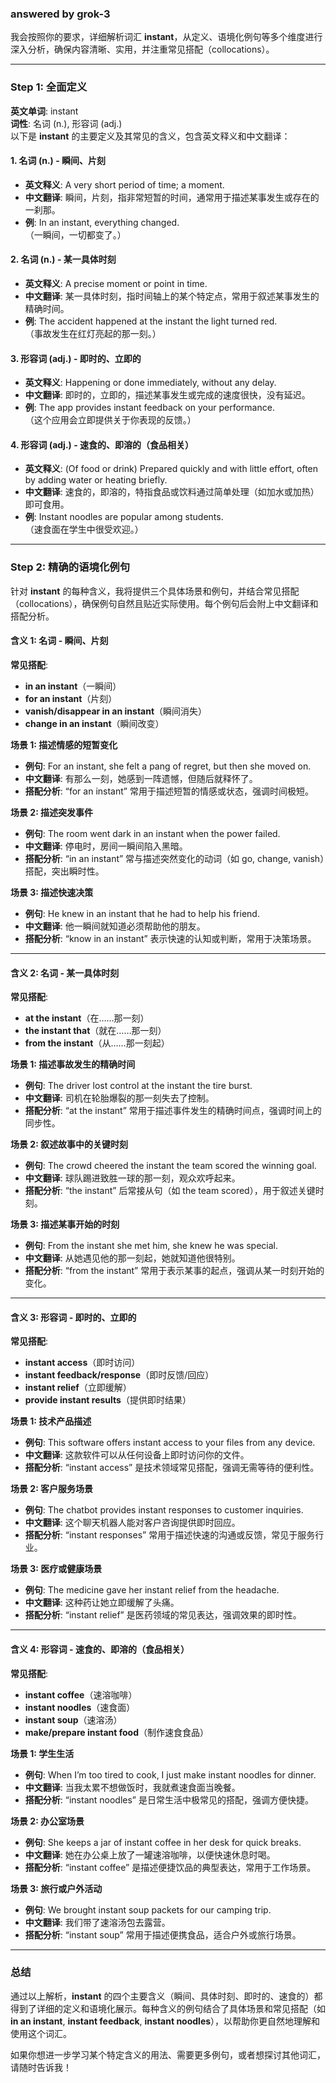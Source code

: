### answered by grok-3
我会按照你的要求，详细解析词汇 **instant**，从定义、语境化例句等多个维度进行深入分析，确保内容清晰、实用，并注重常见搭配（collocations）。

---

### Step 1: 全面定义

**英文单词**: instant  
**词性**: 名词 (n.), 形容词 (adj.)  
以下是 **instant** 的主要定义及其常见的含义，包含英文释义和中文翻译：

#### 1. 名词 (n.) - 瞬间、片刻
- **英文释义**: A very short period of time; a moment.
- **中文翻译**: 瞬间，片刻，指非常短暂的时间，通常用于描述某事发生或存在的一刹那。
- **例**: In an instant, everything changed.  
  （一瞬间，一切都变了。）

#### 2. 名词 (n.) - 某一具体时刻
- **英文释义**: A precise moment or point in time.
- **中文翻译**: 某一具体时刻，指时间轴上的某个特定点，常用于叙述某事发生的精确时间。
- **例**: The accident happened at the instant the light turned red.  
  （事故发生在红灯亮起的那一刻。）

#### 3. 形容词 (adj.) - 即时的、立即的
- **英文释义**: Happening or done immediately, without any delay.
- **中文翻译**: 即时的，立即的，描述某事发生或完成的速度很快，没有延迟。
- **例**: The app provides instant feedback on your performance.  
  （这个应用会立即提供关于你表现的反馈。）

#### 4. 形容词 (adj.) - 速食的、即溶的（食品相关）
- **英文释义**: (Of food or drink) Prepared quickly and with little effort, often by adding water or heating briefly.
- **中文翻译**: 速食的，即溶的，特指食品或饮料通过简单处理（如加水或加热）即可食用。
- **例**: Instant noodles are popular among students.  
  （速食面在学生中很受欢迎。）

---

### Step 2: 精确的语境化例句

针对 **instant** 的每种含义，我将提供三个具体场景和例句，并结合常见搭配（collocations），确保例句自然且贴近实际使用。每个例句后会附上中文翻译和搭配分析。

#### 含义 1: 名词 - 瞬间、片刻
**常见搭配**: 
- **in an instant**（一瞬间）
- **for an instant**（片刻）
- **vanish/disappear in an instant**（瞬间消失）
- **change in an instant**（瞬间改变）

**场景 1: 描述情感的短暂变化**  
- **例句**: For an instant, she felt a pang of regret, but then she moved on.  
- **中文翻译**: 有那么一刻，她感到一阵遗憾，但随后就释怀了。  
- **搭配分析**: “for an instant” 常用于描述短暂的情感或状态，强调时间极短。

**场景 2: 描述突发事件**  
- **例句**: The room went dark in an instant when the power failed.  
- **中文翻译**: 停电时，房间一瞬间陷入黑暗。  
- **搭配分析**: “in an instant” 常与描述突然变化的动词（如 go, change, vanish）搭配，突出瞬时性。

**场景 3: 描述快速决策**  
- **例句**: He knew in an instant that he had to help his friend.  
- **中文翻译**: 他一瞬间就知道必须帮助他的朋友。  
- **搭配分析**: “know in an instant” 表示快速的认知或判断，常用于决策场景。

---

#### 含义 2: 名词 - 某一具体时刻
**常见搭配**: 
- **at the instant**（在……那一刻）
- **the instant that**（就在……那一刻）
- **from the instant**（从……那一刻起）

**场景 1: 描述事故发生的精确时间**  
- **例句**: The driver lost control at the instant the tire burst.  
- **中文翻译**: 司机在轮胎爆裂的那一刻失去了控制。  
- **搭配分析**: “at the instant” 常用于描述事件发生的精确时间点，强调时间上的同步性。

**场景 2: 叙述故事中的关键时刻**  
- **例句**: The crowd cheered the instant the team scored the winning goal.  
- **中文翻译**: 球队踢进致胜一球的那一刻，观众欢呼起来。  
- **搭配分析**: “the instant” 后常接从句（如 the team scored），用于叙述关键时刻。

**场景 3: 描述某事开始的时刻**  
- **例句**: From the instant she met him, she knew he was special.  
- **中文翻译**: 从她遇见他的那一刻起，她就知道他很特别。  
- **搭配分析**: “from the instant” 常用于表示某事的起点，强调从某一时刻开始的变化。

---

#### 含义 3: 形容词 - 即时的、立即的
**常见搭配**: 
- **instant access**（即时访问）
- **instant feedback/response**（即时反馈/回应）
- **instant relief**（立即缓解）
- **provide instant results**（提供即时结果）

**场景 1: 技术产品描述**  
- **例句**: This software offers instant access to your files from any device.  
- **中文翻译**: 这款软件可以从任何设备上即时访问你的文件。  
- **搭配分析**: “instant access” 是技术领域常见搭配，强调无需等待的便利性。

**场景 2: 客户服务场景**  
- **例句**: The chatbot provides instant responses to customer inquiries.  
- **中文翻译**: 这个聊天机器人能对客户咨询提供即时回应。  
- **搭配分析**: “instant responses” 常用于描述快速的沟通或反馈，常见于服务行业。

**场景 3: 医疗或健康场景**  
- **例句**: The medicine gave her instant relief from the headache.  
- **中文翻译**: 这种药让她立即缓解了头痛。  
- **搭配分析**: “instant relief” 是医药领域的常见表达，强调效果的即时性。

---

#### 含义 4: 形容词 - 速食的、即溶的（食品相关）
**常见搭配**: 
- **instant coffee**（速溶咖啡）
- **instant noodles**（速食面）
- **instant soup**（速溶汤）
- **make/prepare instant food**（制作速食食品）

**场景 1: 学生生活**  
- **例句**: When I’m too tired to cook, I just make instant noodles for dinner.  
- **中文翻译**: 当我太累不想做饭时，我就煮速食面当晚餐。  
- **搭配分析**: “instant noodles” 是日常生活中极常见的搭配，强调方便快捷。

**场景 2: 办公室场景**  
- **例句**: She keeps a jar of instant coffee in her desk for quick breaks.  
- **中文翻译**: 她在办公桌上放了一罐速溶咖啡，以便快速休息时喝。  
- **搭配分析**: “instant coffee” 是描述便捷饮品的典型表达，常用于工作场景。

**场景 3: 旅行或户外活动**  
- **例句**: We brought instant soup packets for our camping trip.  
- **中文翻译**: 我们带了速溶汤包去露营。  
- **搭配分析**: “instant soup” 常用于描述便携食品，适合户外或旅行场景。

---

### 总结
通过以上解析，**instant** 的四个主要含义（瞬间、具体时刻、即时的、速食的）都得到了详细的定义和语境化展示。每种含义的例句结合了具体场景和常见搭配（如 **in an instant**, **instant feedback**, **instant noodles**），以帮助你更自然地理解和使用这个词汇。

如果你想进一步学习某个特定含义的用法、需要更多例句，或者想探讨其他词汇，请随时告诉我！